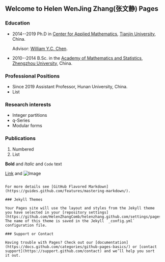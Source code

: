 ## Welcome to Helen WenJing Zhang(张文静) Pages




### Education

- 2014--2019 Ph.D in [Center for Applied Mathematics](http://cam.tju.edu.cn/), [Tianjin University](http://www.tju.edu.cn/), China.
         <p>   Advisor: [William Y.C. Chen](http://www.billchen.org/).
- 2010--2014 B.Sc. in the [Academy of Mathematics and Statistics](http://www5.zzu.edu.cn/math/), [Zhengzhou University](http://www.zzu.edu.cn/), China.

### Professional Positions

- Since 2019 Assistant Professor, Hunan University, China.
- List

### Research interests
  - Integer partitions
  - q-Series
  - Modular forms
### Publications
         
         
         
         
         
1. Numbered
2. List

**Bold** and _Italic_ and `Code` text

[Link](url) and ![Image](src)
```

For more details see [GitHub Flavored Markdown](https://guides.github.com/features/mastering-markdown/).

### Jekyll Themes

Your Pages site will use the layout and styles from the Jekyll theme you have selected in your [repository settings](https://github.com/HelenZhangComb/helenzhang.github.com/settings/pages). The name of this theme is saved in the Jekyll `_config.yml` configuration file.

### Support or Contact

Having trouble with Pages? Check out our [documentation](https://docs.github.com/categories/github-pages-basics/) or [contact support](https://support.github.com/contact) and we’ll help you sort it out.
